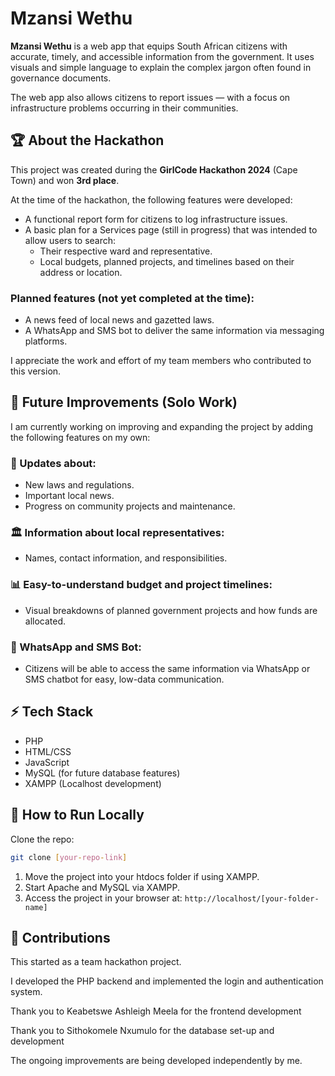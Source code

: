 # Mzansi Wethu

**Mzansi Wethu** is a web app that equips South African citizens with accurate, timely, and accessible information from the government. It uses visuals and simple language to explain the complex jargon often found in governance documents.

The web app also allows citizens to report issues — with a focus on infrastructure problems occurring in their communities.

## 🏆 About the Hackathon
This project was created during the **GirlCode Hackathon 2024** (Cape Town) and won **3rd place**.

At the time of the hackathon, the following features were developed:

- A functional report form for citizens to log infrastructure issues.
- A basic plan for a Services page (still in progress) that was intended to allow users to search:
  - Their respective ward and representative.
  - Local budgets, planned projects, and timelines based on their address or location.

### Planned features (not yet completed at the time):
- A news feed of local news and gazetted laws.
- A WhatsApp and SMS bot to deliver the same information via messaging platforms.

I appreciate the work and effort of my team members who contributed to this version.

## 🚀 Future Improvements (Solo Work)
I am currently working on improving and expanding the project by adding the following features on my own:

### 📢 Updates about:
- New laws and regulations.
- Important local news.
- Progress on community projects and maintenance.

### 🏛️ Information about local representatives:
- Names, contact information, and responsibilities.

### 📊 Easy-to-understand budget and project timelines:
- Visual breakdowns of planned government projects and how funds are allocated.

### 💬 WhatsApp and SMS Bot:
- Citizens will be able to access the same information via WhatsApp or SMS chatbot for easy, low-data communication.

## ⚡ Tech Stack
- PHP
- HTML/CSS
- JavaScript
- MySQL (for future database features)
- XAMPP (Localhost development)

## 📌 How to Run Locally
Clone the repo:
```bash
git clone [your-repo-link]
```

1. Move the project into your htdocs folder if using XAMPP.
2. Start Apache and MySQL via XAMPP.
3. Access the project in your browser at: `http://localhost/[your-folder-name]`

## 🙌 Contributions
This started as a team hackathon project.

I developed the PHP backend and implemented the login and authentication system.

Thank you to Keabetswe Ashleigh Meela for the frontend development

Thank you to Sithokomele Nxumulo for the database set-up and development

 The ongoing improvements are being developed independently by me.


 
